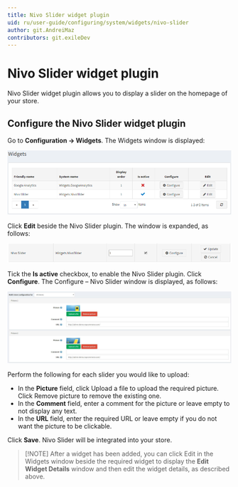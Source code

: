 ```yaml
---
title: Nivo Slider widget plugin
uid: ru/user-guide/configuring/system/widgets/nivo-slider
author: git.AndreiMaz
contributors: git.exileDev
---
```

# Nivo Slider widget plugin

Nivo Slider widget plugin allows you to display a slider on the homepage of your store.

## Configure the Nivo Slider widget plugin

Go to **Configuration → Widgets**. The Widgets window is displayed:

![Widgets](_static/nivo-slider/nivo-slider-widgets.png)

Click **Edit** beside the Nivo Slider plugin. The window is expanded, as follows:

![Nivo Edit](_static/nivo-slider/nivo-slider-edit.png)

Tick the **Is active** checkbox, to enable the Nivo Slider plugin. Click **Configure**. The Configure – Nivo Slider window is displayed, as follows:

![Nivo - Configure](_static/nivo-slider/nivo-slider-configure.jpeg)

Perform the following for each slider you would like to upload:

* In the **Picture** field, click Upload a file to upload the required picture. Click Remove picture to remove the existing one.
* In the **Comment** field, enter a comment for the picture or leave empty to not display any text.
* In the **URL** field, enter the required URL or leave empty if you do not want the picture to be clickable.

Click **Save**. Nivo Slider will be integrated into your store.

> [!NOTE] After a widget has been added, you can click Edit in the Widgets window beside the required widget to display the **Edit Widget Details** window and then edit the widget details, as described above.
